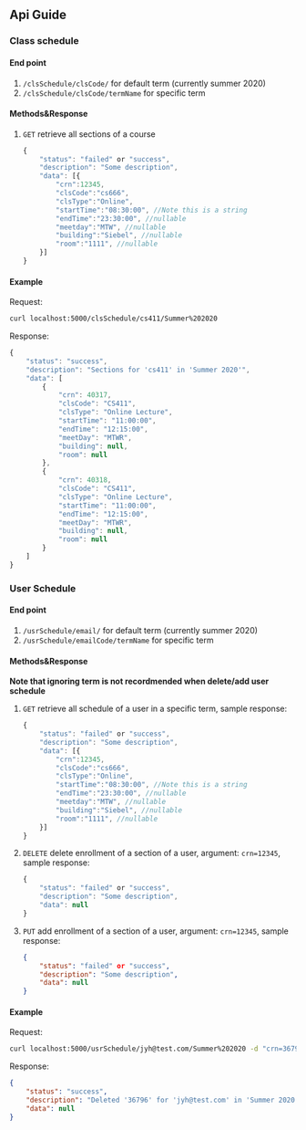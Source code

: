 ## Api Guide

### Class schedule
#### End point
 1. ```/clsSchedule/clsCode/``` for default term (currently summer 2020) 
 2. ```/clsSchedule/clsCode/termName``` for specific term
#### Methods&Response
1. ```GET``` retrieve all sections of a course
    ```javascript
    {
        "status": "failed" or "success",
        "description": "Some description",
        "data": [{
            "crn":12345,
            "clsCode":"cs666",
            "clsType":"Online",
            "startTime":"08:30:00", //Note this is a string
            "endTime":"23:30:00", //nullable
            "meetday":"MTW", //nullable
            "building":"Siebel", //nullable
            "room":"1111", //nullable
        }]
    }
    ```
#### Example 
Request:
``` Bash
curl localhost:5000/clsSchedule/cs411/Summer%202020
``` 
Response:
``` javascript
{
    "status": "success",
    "description": "Sections for 'cs411' in 'Summer 2020'",
    "data": [
        {
            "crn": 40317,
            "clsCode": "CS411",
            "clsType": "Online Lecture",
            "startTime": "11:00:00",
            "endTime": "12:15:00",
            "meetDay": "MTWR",
            "building": null,
            "room": null
        },
        {
            "crn": 40318,
            "clsCode": "CS411",
            "clsType": "Online Lecture",
            "startTime": "11:00:00",
            "endTime": "12:15:00",
            "meetDay": "MTWR",
            "building": null,
            "room": null
        }
    ]
}
```
### User Schedule
#### End point
 1. ```/usrSchedule/email/``` for default term (currently summer 2020) 
 2. ```/usrSchedule/emailCode/termName``` for specific term
#### Methods&Response
**Note that ignoring term is not recordmended when delete/add user schedule** 
1. ```GET``` retrieve all schedule of a user in a specific term, sample response:
    ```javascript
    {
        "status": "failed" or "success",
        "description": "Some description",
        "data": [{
            "crn":12345,
            "clsCode":"cs666",
            "clsType":"Online",
            "startTime":"08:30:00", //Note this is a string
            "endTime":"23:30:00", //nullable
            "meetday":"MTW", //nullable
            "building":"Siebel", //nullable
            "room":"1111", //nullable
        }]
    }
    ```
2. ```DELETE``` delete enrollment of a section of a user, argument: ```crn=12345```, sample response:
    ```javascript
    {
        "status": "failed" or "success",
        "description": "Some description",
        "data": null
    }
    ```
3. ```PUT``` add enrollment of a section of a user, argument: ```crn=12345```, sample response: 
    ```Json
    {
        "status": "failed" or "success",
        "description": "Some description",
        "data": null
    }
    ```
#### Example
Request:
``` Bash
curl localhost:5000/usrSchedule/jyh@test.com/Summer%202020 -d "crn=36797" -X PUT
``` 
Response:
``` Json
{
    "status": "success",
    "description": "Deleted '36796' for 'jyh@test.com' in 'Summer 2020'",
    "data": null
}
```
